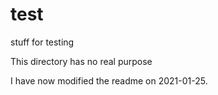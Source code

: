 # test
stuff for testing

This directory has no real purpose

I have now modified the readme on 2021-01-25.
